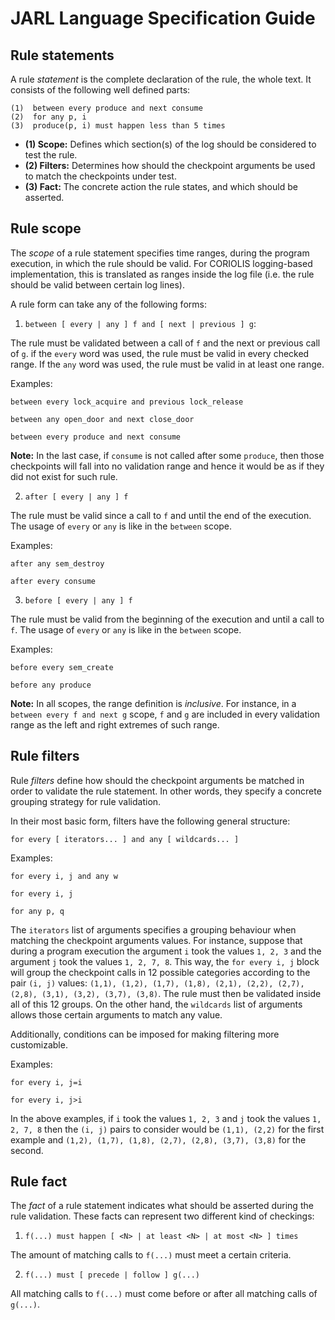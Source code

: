 # JARL Language Specification Guide

## Rule statements

A rule _statement_ is the complete declaration of the rule, the whole text. It consists of the following well defined parts:

```
(1)  between every produce and next consume
(2)  for any p, i 
(3)  produce(p, i) must happen less than 5 times 
```

- **(1) Scope:** Defines which section(s) of the log should be considered to test the rule.
- **(2) Filters:** Determines how should the checkpoint arguments be used to match the checkpoints under test.
- **(3) Fact:** The concrete action the rule states, and which should be asserted.

## Rule scope

The _scope_ of a rule statement specifies time ranges, during the program execution, in which the rule should be valid. For CORIOLIS logging-based implementation, this is translated as ranges inside the log file (i.e. the rule should be valid between certain log lines).

A rule form can take any of the following forms:

1. ```between [ every | any ] f and [ next | previous ] g```:  

The rule must be validated between a call of `f` and the next or previous call of `g`. if the `every` word was used, the rule must be valid in every checked range. If the `any` word was used, the rule must be valid in at least one range.

Examples:

```
between every lock_acquire and previous lock_release
```

```
between any open_door and next close_door
```

```
between every produce and next consume
```

**Note:** In the last case, if `consume` is not called after some `produce`, then those checkpoints will fall into no validation range and hence it would be as if they did not exist for such rule.

2. ```after [ every | any ] f```

The rule must be valid since a call to `f` and until the end of the execution. The usage of `every` or `any` is like in the `between` scope.

Examples:
```
after any sem_destroy
```
```
after every consume
```

3. ```before [ every | any ] f```

The rule must be valid from the beginning of the execution and until a call to `f`. The usage of `every` or `any` is like in the `between` scope.

Examples:
```
before every sem_create
```
```
before any produce
```

**Note:** In all scopes, the range definition is _inclusive_. For instance, in a `between every f and next g` scope, `f` and `g` are included in every validation range as the left and right extremes of such range.

## Rule filters

Rule _filters_ define how should the checkpoint arguments be matched in order to validate the rule statement. In other words, they specify a concrete grouping strategy for rule validation.

In their most basic form, filters have the following general structure:

```for every [ iterators... ] and any [ wildcards... ]```

Examples:


```
for every i, j and any w
```
```
for every i, j
```
```
for any p, q
```

The `iterators` list of arguments specifies a grouping behaviour when matching the checkpoint arguments values. For instance, suppose that during a program execution the argument `i` took the values `1, 2, 3` and the argument `j` took the values `1, 2, 7, 8`. This way, the `for every i, j` block will group the checkpoint calls in 12 possible categories according to the pair `(i, j)` values: `(1,1), (1,2), (1,7), (1,8), (2,1), (2,2), (2,7), (2,8), (3,1), (3,2), (3,7), (3,8)`. The rule must then be validated inside all of this 12 groups. On the other hand, the `wildcards` list of arguments allows those certain arguments to match any value.

Additionally, conditions can be imposed for making filtering more customizable. 

Examples:

```
for every i, j=i
```

```
for every i, j>i
```

In the above examples, if `i` took the values `1, 2, 3` and `j` took the values `1, 2, 7, 8` then the `(i, j)` pairs to consider would be `(1,1), (2,2)` for the first example and `(1,2), (1,7), (1,8), (2,7), (2,8), (3,7), (3,8)` for the second.

## Rule fact

The _fact_ of a rule statement indicates what should be asserted during the rule validation. These facts can represent two different kind of checkings: 

1. ```f(...) must happen [ <N> | at least <N> | at most <N> ] times ```

The amount of matching calls to `f(...)` must meet a certain criteria. 

2. ```f(...) must [ precede | follow ] g(...)```

All matching calls to `f(...)` must come before or after all matching calls of `g(...)`.